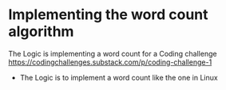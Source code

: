 # Implementing the word count algorithm

The Logic is implementing a word count for a Coding challenge 
https://codingchallenges.substack.com/p/coding-challenge-1

* The Logic is to implement a word count like the one in Linux
